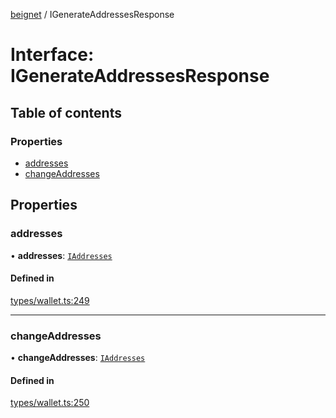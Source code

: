 [beignet](../README.md) / IGenerateAddressesResponse

# Interface: IGenerateAddressesResponse

## Table of contents

### Properties

- [addresses](IGenerateAddressesResponse.md#addresses)
- [changeAddresses](IGenerateAddressesResponse.md#changeaddresses)

## Properties

### addresses

• **addresses**: [`IAddresses`](IAddresses.md)

#### Defined in

[types/wallet.ts:249](https://github.com/coreyphillips/beignet/blob/f8e8e28/src/types/wallet.ts#L249)

___

### changeAddresses

• **changeAddresses**: [`IAddresses`](IAddresses.md)

#### Defined in

[types/wallet.ts:250](https://github.com/coreyphillips/beignet/blob/f8e8e28/src/types/wallet.ts#L250)
